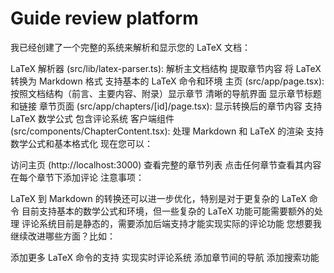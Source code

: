 # Guide review platform

我已经创建了一个完整的系统来解析和显示您的 LaTeX 文档：

LaTeX 解析器 (src/lib/latex-parser.ts):
解析主文档结构
提取章节内容
将 LaTeX 转换为 Markdown 格式
支持基本的 LaTeX 命令和环境
主页 (src/app/page.tsx):
按照文档结构（前言、主要内容、附录）显示章节
清晰的导航界面
显示章节标题和链接
章节页面 (src/app/chapters/[id]/page.tsx):
显示转换后的章节内容
支持 LaTeX 数学公式
包含评论系统
客户端组件 (src/components/ChapterContent.tsx):
处理 Markdown 和 LaTeX 的渲染
支持数学公式和基本格式化
现在您可以：

访问主页 (http://localhost:3000) 查看完整的章节列表
点击任何章节查看其内容
在每个章节下添加评论
注意事项：

LaTeX 到 Markdown 的转换还可以进一步优化，特别是对于更复杂的 LaTeX 命令
目前支持基本的数学公式和环境，但一些复杂的 LaTeX 功能可能需要额外的处理
评论系统目前是静态的，需要添加后端支持才能实现实际的评论功能
您想要我继续改进哪些方面？比如：

添加更多 LaTeX 命令的支持
实现实时评论系统
添加章节间的导航
添加搜索功能